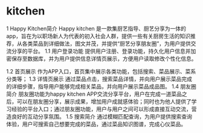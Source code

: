 # kitchen
 
1	Happy Kitchen简介
Happy kitchen 是一款集厨艺指导、厨艺分享为一体的app，旨在为以职场新人为代表的初入社会人群，提供一些有关厨房生活的知识推荐，从各类菜品到详细做法，图文并茂，并提供“厨艺分享朋友圈”，为用户提供交流分享的平台。
1.1	用户登录功能
提供用户注册、登录功能，持久化用户信息并加密保存至数据库，并为用户提供信息详情页展示，方便用户读取修改个性化信息。

1.2	首页展示
作为APP入口，首页集中展示各类功能，包括搜索、菜品展示、菜系分类等；
1.3	详情页展示
通过菜品点击，搜索菜品详情，并向用户展示菜品完成的详细步骤，指导用户能够完成相关菜品，并向用户展示菜品成品图。
1.4	朋友圈简介
朋友圈功能为happy kitchen APP交流分享平台，用户在完成一道菜品之后，可以在朋友圈分享，展示成果，增加用户成就感体验；同时也为他人提供了学习经验的平台入口；通过朋友圈功能，用户与用户之间可以形成直接互动交流，营造良好的互动分享氛围。
1.5	搜索简介
通过模糊匹配查询，为用户提供搜索查询体验，用户可搜索自己想要完成的菜品，通过菜品知识图谱，完成心仪菜品。
